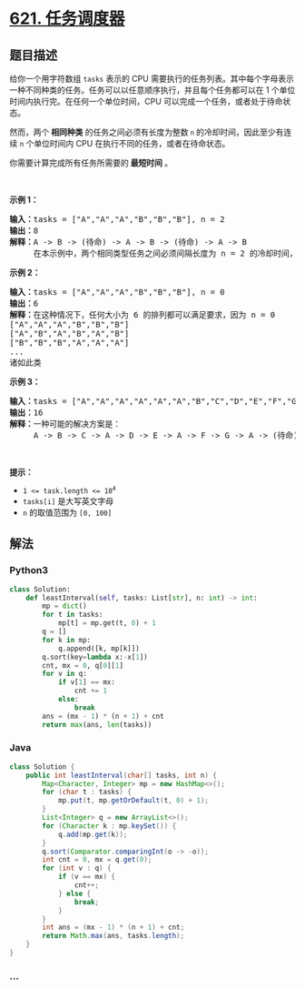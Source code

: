 # [621. 任务调度器](https://leetcode-cn.com/problems/task-scheduler)



## 题目描述

<!-- 这里写题目描述 -->

<p>给你一个用字符数组 <code>tasks</code> 表示的 CPU 需要执行的任务列表。其中每个字母表示一种不同种类的任务。任务可以以任意顺序执行，并且每个任务都可以在 1 个单位时间内执行完。在任何一个单位时间，CPU 可以完成一个任务，或者处于待命状态。</p>

<p>然而，两个<strong> 相同种类</strong> 的任务之间必须有长度为整数<strong> </strong><code>n</code><strong> </strong>的冷却时间，因此至少有连续 <code>n</code> 个单位时间内 CPU 在执行不同的任务，或者在待命状态。</p>

<p>你需要计算完成所有任务所需要的<strong> 最短时间</strong> 。</p>

<p> </p>

<p><strong>示例 1：</strong></p>

<pre>
<strong>输入：</strong>tasks = ["A","A","A","B","B","B"], n = 2
<strong>输出：</strong>8
<strong>解释：</strong>A -> B -> (待命) -> A -> B -> (待命) -> A -> B
     在本示例中，两个相同类型任务之间必须间隔长度为 n = 2 的冷却时间，而执行一个任务只需要一个单位时间，所以中间出现了（待命）状态。 </pre>

<p><strong>示例 2：</strong></p>

<pre>
<strong>输入：</strong>tasks = ["A","A","A","B","B","B"], n = 0
<strong>输出：</strong>6
<strong>解释：</strong>在这种情况下，任何大小为 6 的排列都可以满足要求，因为 n = 0
["A","A","A","B","B","B"]
["A","B","A","B","A","B"]
["B","B","B","A","A","A"]
...
诸如此类
</pre>

<p><strong>示例 3：</strong></p>

<pre>
<strong>输入：</strong>tasks = ["A","A","A","A","A","A","B","C","D","E","F","G"], n = 2
<strong>输出：</strong>16
<strong>解释：</strong>一种可能的解决方案是：
     A -> B -> C -> A -> D -> E -> A -> F -> G -> A -> (待命) -> (待命) -> A -> (待命) -> (待命) -> A
</pre>

<p> </p>

<p><strong>提示：</strong></p>

<ul>
	<li><code>1 <= task.length <= 10<sup>4</sup></code></li>
	<li><code>tasks[i]</code> 是大写英文字母</li>
	<li><code>n</code> 的取值范围为 <code>[0, 100]</code></li>
</ul>


## 解法

<!-- 这里可写通用的实现逻辑 -->

<!-- tabs:start -->

### **Python3**

<!-- 这里可写当前语言的特殊实现逻辑 -->

```python
class Solution:
    def leastInterval(self, tasks: List[str], n: int) -> int:
        mp = dict()
        for t in tasks:
            mp[t] = mp.get(t, 0) + 1
        q = []
        for k in mp:
            q.append([k, mp[k]])
        q.sort(key=lambda x:-x[1]) 
        cnt, mx = 0, q[0][1]
        for v in q:
            if v[1] == mx:
                cnt += 1
            else:
                break
        ans = (mx - 1) * (n + 1) + cnt
        return max(ans, len(tasks))
```

### **Java**

<!-- 这里可写当前语言的特殊实现逻辑 -->

```java
class Solution {
    public int leastInterval(char[] tasks, int n) {
        Map<Character, Integer> mp = new HashMap<>();
        for (char t : tasks) {
            mp.put(t, mp.getOrDefault(t, 0) + 1);
        }
        List<Integer> q = new ArrayList<>();
        for (Character k : mp.keySet()) {
            q.add(mp.get(k));
        }
        q.sort(Comparator.comparingInt(o -> -o));
        int cnt = 0, mx = q.get(0);
        for (int v : q) {
            if (v == mx) {
                cnt++;
            } else {
                break;
            }
        }
        int ans = (mx - 1) * (n + 1) + cnt;
        return Math.max(ans, tasks.length);
    }
}
```

### **...**

```

```

<!-- tabs:end -->
